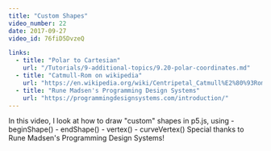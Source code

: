 ```yaml
---
title: "Custom Shapes"
video_number: 22
date: 2017-09-27
video_id: 76fiD5DvzeQ

links:
  - title: "Polar to Cartesian"
    url: "/Tutorials/9-additional-topics/9.20-polar-coordinates.md"
  - title: "Catmull-Rom on wikipedia"
    url: "https://en.wikipedia.org/wiki/Centripetal_Catmull%E2%80%93Rom_spline"
  - title: "Rune Madsen's Programming Design Systems"
    url: "https://programmingdesignsystems.com/introduction/"
---
```

In this video, I look at how to draw "custom" shapes in p5.js, using
    - beginShape()
    - endShape()
    - vertex()
    - curveVertex()
Special thanks to Rune Madsen's Programming Design Systems!
